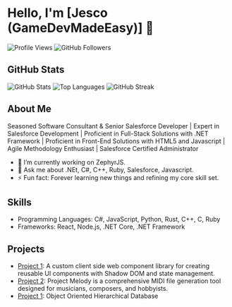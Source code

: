 # Hello, I'm [Jesco (GameDevMadeEasy)] 👋

![Profile Views](https://komarev.com/ghpvc/?username=RPDevJesco)
![GitHub Followers](https://img.shields.io/github/followers/RPDevJesco?label=Followers&style=social)

## GitHub Stats
![GitHub Stats](https://github-readme-stats.vercel.app/api?username=RPDevJesco&show_icons=true&theme=radical)
![Top Languages](https://github-readme-stats.vercel.app/api/top-langs/?username=RPDevJesco&layout=compact&theme=radical)
![GitHub Streak](https://github-readme-streak-stats.herokuapp.com/?user=RPDevJesco&theme=radical)

## About Me
Seasoned Software Consultant & Senior Salesforce Developer | Expert in Salesforce Development | Proficient in Full-Stack Solutions with .NET Framework | Proficient in Front-End Solutions with HTML5 and Javascript | Agile Methodology Enthusiast | Salesforce Certified Administrator
- 🔭 I’m currently working on ZephyrJS.
- 💬 Ask me about .NEt, C#, C++, Ruby, Salesforce, Javascript.
- ⚡ Fun fact: Forever learning new things and refining my core skill set.

## Skills
- Programming Languages: C#, JavaScript, Python, Rust, C++, C, Ruby
- Frameworks: React, Node.js, .NET Core, .NET Framework

## Projects
- [Project 1]([link](https://github.com/RPDevJesco/ZephyrJS)): A custom client side web component library for creating reusable UI components with Shadow DOM and state management. 
- [Project 2]([link](https://github.com/RPDevJesco/projectMelody)): Project Melody is a comprehensive MIDI file generation tool designed for musicians, composers, and hobbyists. 
- [Project 1]([link]([https://github.com/RPDevJesco/ZephyrJS](https://github.com/RPDevJesco/OOHD))): Object Oriented Hierarchical Database 

